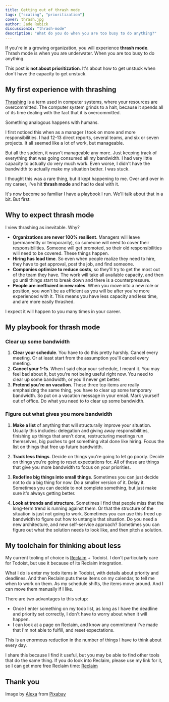 ```yaml
---
title: Getting out of thrash mode
tags: ["scaling", "prioritization"]
cover: thrash.jpg
author: Jade Rubick
discussionId: "thrash-mode"
description: "What do you do when you are too busy to do anything?"
---
```


If you're in a growing organization, you will experience **thrash mode**. Thrash mode is when you are underwater. When you are too busy to do anything.

This post is **not about prioritization**. It's about how to get unstuck when don't have the capacity to get unstuck.

<re-img src="thrash.jpg"></re-img>

## My first experience with thrashing

[Thrashing](https://en.wikipedia.org/wiki/Thrashing_(computer_science)) is a term used in computer systems, where your resources are overcommitted. The computer system grinds to a halt, because it spends all of its time dealing with the fact that it is overcommitted.

Something analogous happens with humans.

I first noticed this when as a manager I took on more and more responsibilities. I had 12-13 direct reports, several teams, and six or seven projects. It all seemed like a lot of work, but manageable.

But all the sudden, it wasn't manageable any more. Just keeping track of everything that was going consumed all my bandwidth. I had very little capacity to actually do very much work. Even worse, I didn't have the bandwidth to actually make my situation better. I was stuck.

I thought this was a rare thing, but it kept happening to me. Over and over in my career, I've hit **thrash mode** and had to deal with it.

It's now become so familiar I have a playbook I run. We'll talk about that in a bit. But first:

## Why to expect thrash mode

I view thrashing as inevitable. Why?

* **Organizations are never 100% resilient**. Managers will leave (permanently or temporarily), so someone will need to cover their responsibilities. Someone will get promoted, so their old responsibilities will need to be covered. These things happen.
* **Hiring has lead time**. So even when people realize they need to hire, they have to get approval, post the job, and find someone.
* **Companies optimize to reduce costs**, so they'll try to get the most out of the team they have. The work will take all available capacity, and then go until things start to break down and there is a counterpressure.
* **People are inefficient in new roles**. When you move into a new role or position, you won't be as efficient as you will be after you're more experienced with it. This means you have less capacity and less time, and are more easily thrashed.

I expect it will happen to you many times in your career.

## My playbook for thrash mode

### Clear up some bandwidth

1. **Clear your schedule**. You have to do this pretty harshly. Cancel every meeting. Or at least start from the assumption you'll cancel every meeting.
2. **Cancel your 1-1s**. When I said clear your schedule, I meant it. You may feel bad about it, but you're not being useful right now. You need to clear up some bandwidth, or you'll never get better.
3. **Pretend you're on vacation**. These three top items are really emphasizing the same thing, you have to clear up some temporary bandwidth. So put on a vacation message in your email. Mark yourself out of office. Do what you need to to clear up some bandwidth. 

### Figure out what gives you more bandwidth

1. **Make a list** of anything that will structurally improve your situation. Usually this includes: delegation and giving away responsibilities, finishing up things that aren't done, restructuring meetings run themselves, big pushes to get something vital done like hiring. Focus the list on things that free up future bandwidth.

2. **Track less things**. Decide on things you're going to let go poorly. Decide on things you're going to reset expectations for. All of these are things that give you more bandwidth to focus on your priorities.

3. **Redefine big things into small things**. Sometimes you can just decide not to do a big thing for now. Do a smaller version of it. Delay it. Sometimes you can decide to not complete something, but just make sure it's always getting better. 

4. **Look at trends and structure**. Sometimes I find that people miss that the long-term trend is running against them. Or that the structure of the situation is just not going to work. Sometimes you can use this freed up bandwidth to figure out how to untangle that situation. Do you need a new architecture, and new self-service approach? Sometimes you can figure out what the solution needs to look like, and then pitch a solution.

## My toolchain for thinking about less

My current tooling of choice is [Reclaim](https://reclaim.ai/r/s/L8iue) + Todoist. I don't particularly care for Todoist, but use it because of its Reclaim integration.

What I do is enter my todo items in Todoist, with details about priority and deadlines. And then Reclaim puts these items on my calendar, to tell me when to work on them. As my schedule shifts, the items move around. And I can move them manually if I like.

There are two advantages to this setup:

* Once I enter something on my todo list, as long as I have the deadline and priority set correctly, I don't have to worry about when it will happen.
* I can look at a page on Reclaim, and know any commitment I've made that I'm not able to fulfill, and reset expectations.

This is an enormous reduction in the number of things I have to think about every day. 

I share this because I find it useful, but you may be able to find other tools that do the same thing. If you do look into Reclaim, please use my link for it, so I can get more free Reclaim time: [Reclaim](https://reclaim.ai/r/s/L8iue)

## Thank you

Image by <a href="https://pixabay.com/users/alexas_fotos-686414/?utm_source=link-attribution&utm_medium=referral&utm_campaign=image&utm_content=1504098">Alexa</a> from <a href="https://pixabay.com//?utm_source=link-attribution&utm_medium=referral&utm_campaign=image&utm_content=1504098">Pixabay</a>